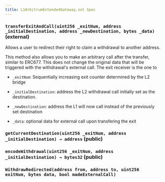 ```yaml
---
title: L1ArbitrumExtendedGateway.sol Spec
---
```


### `transferExitAndCall(uint256 _exitNum, address _initialDestination, address _newDestination, bytes _data)` (external)

Allows a user to redirect their right to claim a withdrawal to another address.

This method also allows you to make an arbitrary call after the transfer, similar to ERC677.
This does not change the original data that will be triggered with the withdrawal's external call.
The exit receiver is the one to

- `_exitNum`: Sequentially increasing exit counter determined by the L2 bridge

- `_initialDestination`: address the L2 withdrawal call initially set as the destination.

- `_newDestination`: address the L1 will now call instead of the previously set destination

- `_data`: optional data for external call upon transfering the exit

### `getCurrentDestination(uint256 _exitNum, address _initialDestination) → address` (public)

### `encodeWithdrawal(uint256 _exitNum, address _initialDestination) → bytes32` (public)

### `WithdrawRedirected(address from, address to, uint256 exitNum, bytes data, bool madeExternalCall)`
